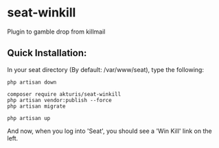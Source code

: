 # seat-winkill
Plugin to gamble drop from killmail


## Quick Installation:

In your seat directory (By default:  /var/www/seat), type the following:

```
php artisan down

composer require akturis/seat-winkill
php artisan vendor:publish --force
php artisan migrate

php artisan up
```

And now, when you log into 'Seat', you should see a 'Win Kill' link on the left.


